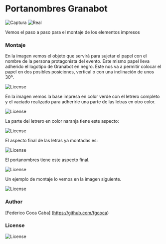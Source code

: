 # **Portanombres Granabot** 


![Captura][1]  ![Real][2]

 [1]: https://github.com/fgcoca/3D-Design_Robots_Other/blob/master/Portanombres/Images/Captura-mini.png
 [2]: https://github.com/fgcoca/3D-Design_Robots_Other/blob/master/Portanombres/Images/6-Montaje-final-mini.png

Vemos el paso a paso para el montaje de los elementos impresos

### **Montaje**

En la imagen vemos el objeto que servirá para sujetar el papel con el nombre de la persona protagonista del evento. Este mismo papel lleva adherido el logotipo de Granabot en negro.
Este nos va a permitir colocar el papel en dos posibles posiciones, vertical o con una inclinación de unos 30º.

![License][3]

 [3]: https://github.com/fgcoca/3D-Design_Robots_Other/blob/master/Portanombres/Images/1-Objeto-porta.jpg
 
 En la imagen vemos la base impresa en color verde con el letrero completo y el vaciado realizado para adherirle una parte de las letras en otro color.
 
 
 ![License][4]

 [4]: https://github.com/fgcoca/3D-Design_Robots_Other/blob/master/Portanombres/Images/2-Base-verde.jpg
 
 La parte del letrero en color naranja tiene este aspecto:
 
 ![License][5]

 [5]: https://github.com/fgcoca/3D-Design_Robots_Other/blob/master/Portanombres/Images/3-Base-naranja.jpg

El aspecto final de las letras ya montadas es:

![License][6]

 [6]: https://github.com/fgcoca/3D-Design_Robots_Other/blob/master/Portanombres/Images/4-Montaje-bases.jpg
 
 El portanombres tiene este aspecto final.
 
 ![License][7]

 [7]: https://github.com/fgcoca/3D-Design_Robots_Other/blob/master/Portanombres/Images/5-Portaobjetos-final.jpg
 
Un ejemplo de montaje lo vemos en la imagen siguiente.

![License][8]

 [8]: https://github.com/fgcoca/3D-Design_Robots_Other/blob/master/Portanombres/Images/6-Montaje-final.png
 
 

### **Author**

[Federico Coca Caba] (https://github.com/fgcoca)

### **License**
![License][88]

 [88]: https://github.com/fgcoca/3D-Design_Robots_Other/blob/master/Lapicero/Licencia/licencia.png
